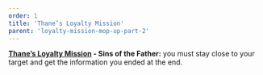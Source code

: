 ```yaml
---
order: 1
title: 'Thane’s Loyalty Mission'
parent: 'loyalty-mission-mop-up-part-2'
---
```


**[Thane’s Loyalty Mission](https://www.rpgsite.net/feature/11111-mass-effect-2-loyalty-missions-consequences-how-to-gain-loyalty-resolve-conflicts#thane-loyalty-mission) - Sins of the Father:** you must stay close to your target and get the information you ended at the end.
